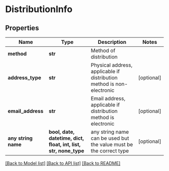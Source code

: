 # DistributionInfo


## Properties
Name | Type | Description | Notes
------------ | ------------- | ------------- | -------------
**method** | **str** | Method of distribution | 
**address_type** | **str** | Physical address, applicable if distribution method is non-electronic | [optional] 
**email_address** | **str** | Email address, applicable if distribution method is electronic | [optional] 
**any string name** | **bool, date, datetime, dict, float, int, list, str, none_type** | any string name can be used but the value must be the correct type | [optional]

[[Back to Model list]](../README.md#documentation-for-models) [[Back to API list]](../README.md#documentation-for-api-endpoints) [[Back to README]](../README.md)



